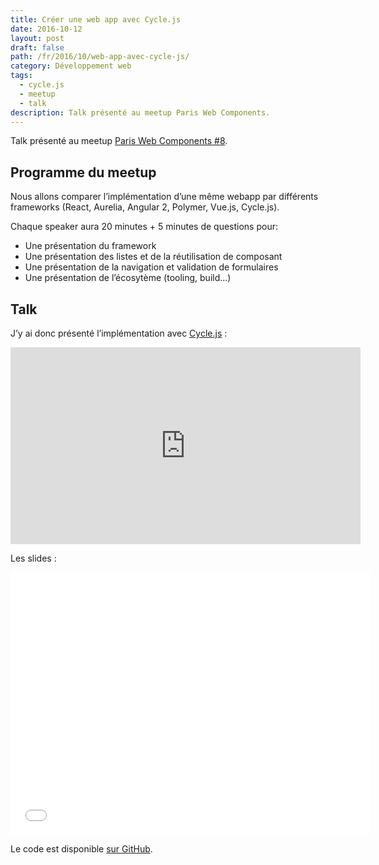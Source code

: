 ```yaml
---
title: Créer une web app avec Cycle.js
date: 2016-10-12
layout: post
draft: false
path: /fr/2016/10/web-app-avec-cycle-js/
category: Développement web
tags:
  - cycle.js
  - meetup
  - talk
description: Talk présenté au meetup Paris Web Components.
---
```


Talk présenté au meetup [Paris Web Components #8](https://www.meetup.com/fr-FR/paris-webComponents/events/232438267/).

## Programme du meetup

Nous allons comparer l’implémentation d’une même webapp par différents frameworks (React, Aurelia, Angular 2, Polymer, Vue.js, Cycle.js).

Chaque speaker aura 20 minutes + 5 minutes de questions pour:

* Une présentation du framework
* Une présentation des listes et de la réutilisation de composant
* Une présentation de la navigation et validation de formulaires
* Une présentation de l’écosytème (tooling, build…)

## Talk

J’y ai donc présenté l’implémentation avec [Cycle.js](https://cycle.js.org/) :

<iframe width="560" height="315" src="https://www.youtube-nocookie.com/embed/962HNnLggQE" frameborder="0" allow="accelerometer; autoplay; encrypted-media; gyroscope; picture-in-picture" allowfullscreen></iframe>

Les slides :

<iframe src="//slides.com/nicoespeon/meetup-pwc-webapp-cyclejs/embed" width="576" height="420" scrolling="no" frameborder="0" webkitallowfullscreen mozallowfullscreen allowfullscreen></iframe>

<span class="icon-github"></span> Le code est disponible [sur GitHub](https://github.com/nicoespeon/webapp-exercise/tree/cyclejs).
